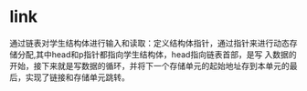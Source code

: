 # link
通过链表对学生结构体进行输入和读取：定义结构体指针，通过指针来进行动态存储分配,其中head和p指针都指向学生结构体，head指向链表首部，是写
入数据的开始，接下来就是写数据的循环，并将下一个存储单元的起始地址存到本单元的最后，实现了链接和存储单元跳转。
